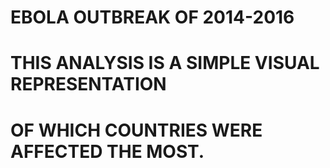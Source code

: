 # EBOLA OUTBREAK OF 2014-2016

# THIS ANALYSIS IS A SIMPLE VISUAL REPRESENTATION 
# OF WHICH COUNTRIES WERE AFFECTED THE MOST.
